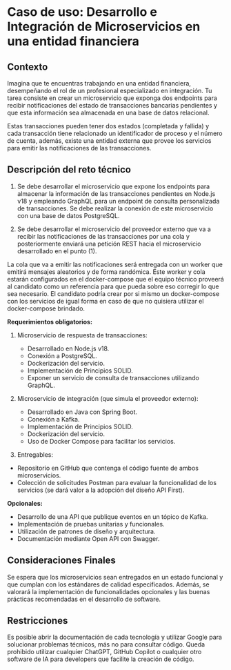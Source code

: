 # Caso de uso: Desarrollo e Integración de Microservicios en una entidad financiera

## Contexto
Imagina que te encuentras trabajando en una entidad financiera, desempeñando el rol de un profesional especializado en integración. Tu tarea consiste en crear un microservicio que exponga dos endpoints para recibir notificaciones del estado de transacciones bancarias pendientes y que esta información sea almacenada en una base de datos relacional.

Estas transacciones pueden tener dos estados (completada y fallida) y cada transacción tiene relacionado un identificador de proceso y el número de cuenta, además, existe una entidad externa que provee los servicios para emitir las notificaciones de las transacciones.

## Descripción del reto técnico

1. Se debe desarrollar el microservicio que expone los endpoints para almacenar la información de las transacciones pendientes en Node.js v18 y empleando GraphQL para un endpoint de consulta personalizada de transacciones. Se debe realizar la conexión de este microservicio con una base de datos PostgreSQL.

2. Se debe desarrollar el microservicio del proveedor externo que va a recibir las notificaciones de las transacciones por una cola y posteriormente enviará una petición REST hacia el microservicio desarrollado en el punto (1).

La cola que va a emitir las notificaciones será entregada con un worker que emitirá mensajes aleatorios y de forma randómica. Este worker y cola estarán configurados en el docker-compose que el equipo técnico proveerá al candidato como un referencia para que pueda sobre eso corregir lo que sea necesario. El candidato podría crear por si mismo un docker-compose con los servicios de igual forma en caso de que no quisiera utilizar el docker-compose brindado.

**Requerimientos obligatorios:**


1. Microservicio de respuesta de transacciones:
   - Desarrollado en Node.js v18.
   - Conexión a PostgreSQL.
   - Dockerización del servicio.
   - Implementación de Principios SOLID.
   - Exponer un servicio de consulta de transacciones utilizando GraphQL.

2. Microservicio de integración (que simula el proveedor externo):
   - Desarrollado en Java con Spring Boot.
   - Conexión a Kafka.
   - Implementación de Principios SOLID.
   - Dockerización del servicio.
   - Uso de Docker Compose para facilitar los servicios.

3. Entregables:
  - Repositorio en GitHub que contenga el código fuente de ambos microservicios.
  - Colección de solicitudes Postman para evaluar la funcionalidad de los servicios (se dará valor a la adopción del diseño API First).

**Opcionales:**
- Desarrollo de una API que publique eventos en un tópico de Kafka.
- Implementación de pruebas unitarias y funcionales.
- Utilización de patrones de diseño y arquitectura.
- Documentación mediante Open API con Swagger.

## Consideraciones Finales

Se espera que los microservicios sean entregados en un estado funcional y que cumplan con los estándares de calidad especificados. Además, se valorará la implementación de funcionalidades opcionales y las buenas prácticas recomendadas en el desarrollo de software.

## Restricciones

Es posible abrir la documentación de cada tecnología y utilizar Google para solucionar problemas técnicos, más no para consultar código.
Queda prohibido utilizar cualquier ChatGPT, GitHub Copilot o cualquier otro software de IA para developers que facilite la creación de código.
